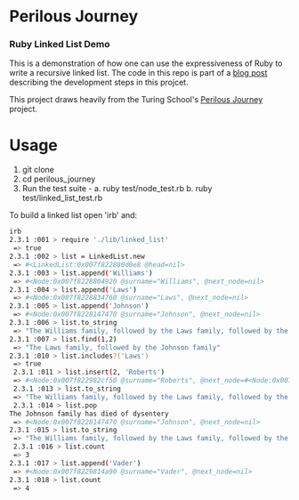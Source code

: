# Perilous Journey
### Ruby Linked List Demo

This is a demonstration of how one can use the expressiveness of Ruby to write a recursive linked list.
The code in this repo is part of a [blog post]() describing the development steps in this projcet.

This project draws heavily from the Turing School's [Perilous Journey](http://backend.turing.io/module1/projects/perilous_journey) project.

# Usage
1. git clone
2. cd perilous_journey
3. Run the test suite -
  a. ruby test/node_test.rb
  b. ruby test/linked_list_test.rb

To build a linked list open 'irb' and:
```bash
irb
2.3.1 :001 > require './lib/linked_list'
 => true
2.3.1 :002 > list = LinkedList.new
 => #<LinkedList:0x007f822880d0e8 @head=nil>
2.3.1 :003 > list.append('Williams')
 => #<Node:0x007f8228804920 @surname="Williams", @next_node=nil>
2.3.1 :004 > list.append('Laws')
 => #<Node:0x007f8228834760 @surname="Laws", @next_node=nil>
2.3.1 :005 > list.append('Johnson')
 => #<Node:0x007f8228147470 @surname="Johnson", @next_node=nil>
2.3.1 :006 > list.to_string
 => "The Williams family, followed by the Laws family, followed by the Johnson family"
2.3.1 :007 > list.find(1,2)
 => "The Laws family, followed by the Johnson family"
2.3.1 :010 > list.includes?('Laws')
 => true
 2.3.1 :011 > list.insert(2, 'Roberts')
 => #<Node:0x007f822982cf50 @surname="Roberts", @next_node=#<Node:0x007f8228147470 @surname="Johnson", @next_node=nil>>
 2.3.1 :013 > list.to_string
 => "The Williams family, followed by the Laws family, followed by the Roberts family, followed by the Johnson family"
 2.3.1 :014 > list.pop
The Johnson family has died of dysentery
 => #<Node:0x007f8228147470 @surname="Johnson", @next_node=nil>
2.3.1 :015 > list.to_string
 => "The Williams family, followed by the Laws family, followed by the Roberts family"
 2.3.1 :016 > list.count
 => 3
2.3.1 :017 > list.append('Vader')
 => #<Node:0x007f8229814a90 @surname="Vader", @next_node=nil>
2.3.1 :018 > list.count
 => 4
 ```
